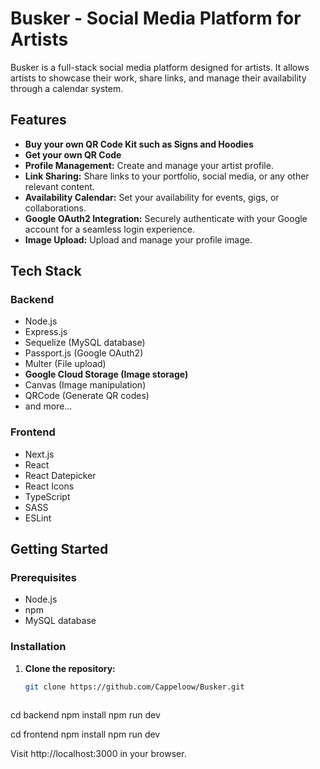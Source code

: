 # Busker - Social Media Platform for Artists

Busker is a full-stack social media platform designed for artists. It allows artists to showcase their work, share links, and manage their availability through a calendar system.

## Features
- **Buy your own QR Code Kit such as Signs and Hoodies**
- **Get your own QR Code**
- **Profile Management:** Create and manage your artist profile.
- **Link Sharing:** Share links to your portfolio, social media, or any other relevant content.
- **Availability Calendar:** Set your availability for events, gigs, or collaborations.
- **Google OAuth2 Integration:** Securely authenticate with your Google account for a seamless login experience.
- **Image Upload:** Upload and manage your profile image.

## Tech Stack

### Backend

- Node.js
- Express.js
- Sequelize (MySQL database)
- Passport.js (Google OAuth2)
- Multer (File upload)
- **Google Cloud Storage (Image storage)**
- Canvas (Image manipulation)
- QRCode (Generate QR codes)
- and more...

### Frontend

- Next.js
- React
- React Datepicker
- React Icons
- TypeScript
- SASS
- ESLint

## Getting Started

### Prerequisites

- Node.js
- npm
- MySQL database

### Installation

1. **Clone the repository:**

   ```bash
   git clone https://github.com/Cappeloow/Busker.git



cd backend
npm install
npm run dev

cd frontend
npm install
npm run dev

Visit http://localhost:3000 in your browser.
